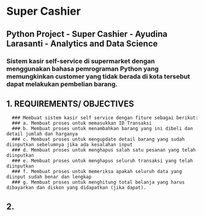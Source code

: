 # Super Cashier
## Python Project - Super Cashier - Ayudina Larasanti - Analytics and Data Science
### Sistem kasir self-service di supermarket dengan menggunakan bahasa pemrograman Python yang memungkinkan customer yang tidak berada di kota tersebut dapat melakukan pembelian barang.
## 1. REQUIREMENTS/ OBJECTIVES
      ### Membuat sistem kasir self service dengan fiture sebagai berikut:
      ### a. Membuat proses untuk memasukkan ID Transaksi
      ### b. Membuat proses untuk menambahkan barang yang ini dibeli dan detail jumlah dan harganya
      ### c. Membuat proses untuk mengupdate detail barang yang sudah diinputkan sebelumnya jika ada kesalahan input
      ### d. Membuat proses untuk menghapus salah satu pesanan yang telah diinputkan  
      ### e. Membuat proses untuk menghapus seluruh transaksi yang telah diinputkan
      ### f. Membuat proses untuk memeriksa apakah seluruh data yang diinput sudah benar dan lengkap
      ### g. Membuat proses untuk menghitung total belanja yang harus dibayarkan dan diskon yang didapatkan (jika dapat).
 
## 2. 
